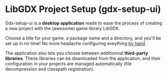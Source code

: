 # LibGDX Project Setup (gdx-setup-ui)

Gdx-setup-ui is a **desktop application** made to ease the process of creating a new project with the (awesome) game library LibGDX.

Choose a title for your game, a package name and a directory, and you'll be set up in no time! No more headache configuring eveything [by hand](http://code.google.com/p/libgdx/wiki/ProjectSetupNew).

The application also lets you choose between additionnal **third-party libraries**. These libraries can be downloaded from the application, and their configuration in your projects are managed automatically (file decompression and classpath registration).

